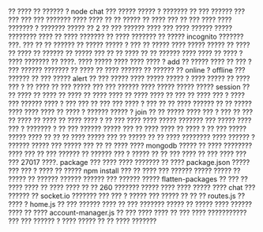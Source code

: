 ?? ????
?? ?????? ? 
node chat
??? ?????
????? ? ??????? ?? ??? ?????? ??? ??? ??? ??? ??????? ???? ???? ?? ?? ????? ?? ????
??? ?? ??? ???? ???? ??????? ? ??????? ????? ?? 2 ?? ??? ?????? ???? ???
???? ?????? ????? ???????? ????
?? ???? ??????? ?? ???? ??????? ?? ????? 
incognito
??????? ???.
??? ?? ?? ?????? ?? ????? ????? ? ??? ?? ????? ???? ????? ????? ?? ???? ?? ???? ?? ?????? ?? ?????
??? ?? ?? ???? ?? ?? ?????? ???? ???? ?? ???? ? ???? ??????? ?? ????.
???? ????? ???? ???? ???? ? 
add
?? ????? ???? ?? ??? ? ??? ?????? ??????? ?? ???? ?? ????
?????? ?? ?????? ?? 
online
?
offline
??? ?????? ?? ??? ?????
alert
?? ??? ????? ???? ????? ????? ? ???? ????? ?? ???? ??? ? ?? ???? ?? ??? ????? ??? ???
?????? ???? ????? ????? ?????
session
?? ?? ???? ?? ???? ?? ????
?? ???? ???? ?? ???? ???? ?? ??? ?? ???? ??? ? ???? ??? ?????? ???? ? ??? ??? ?? ??? ??? ????
? ??? ?? ?? ???? ?????? ?? ?? ????? ????
???? ???? ?? ???? ? ?????? ????? ?
join
?? ?? ????? ???? ??? ? ??? ?? ??? ?? ???? ?? ???? ?? ???? ???? ? ?? ??? ????
???? ????? ??????? ??? ????? ???? ??? ? ??????? ? ?? ??? ?????? ????? ???
?? ???? ???? ?? ???? ? ?? ??? ????? ????? ???? ?? ?? ?? ???? ????? ??? ?? ????? ?? ?? ????
???????? ???? ?????? ? ?????? ????? ??? ????? ??? ?? ?? ???? ????
mongodb
????? ?? ???? ???????? ???? ??? ?? ??? ?????? ?? ?????? ??? ? ????? ?? ?? ??? ???? ?? ??? ???? ??? ??? 27017 ????.
package 
??? ???? ???? ??????? ?? ????
package.json
????? ??? ??? ? ???? ?? ?????
npm install
??? ?? ????
??? ?????? ????? ????? ?? ????? ?? ?????? ?????? ?????? ??? ?????? ????? 
flatten-packages
?? ??? ?? ???? ???? ?? ???? ???? ?? ?? 260 ??????? ????? ????
???? ????? ???? 
chat
??? ?????? ?? 
socket.io
??????? ??? ??? ? ????? ??? ????? ?? ?? ?? 
routes.js
?? ???? ? 
home.js
?? ??? ?????? ???? ?? ???
??????? ????? ?? ????? ???? ?????? ???? ?? ????
account-manager.js
?? ??? ???? ???? ?? ???
???? ??????????? ??? ??? ?????? ? ???? ????? ?? ?? ???? ???????